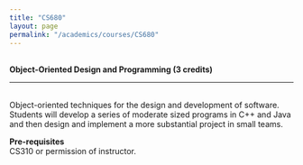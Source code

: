 ```yaml
---
title: "CS680"
layout: page
permalink: "/academics/courses/CS680"
---
```




\
**Object-Oriented Design and Programming (3 credits)**

---

\
Object-oriented techniques for the design and development of software. Students will develop a series of moderate sized programs in C++ and Java and then design and implement a more substantial project in small teams.

**Pre-requisites**
\
CS310 or permission of instructor.

